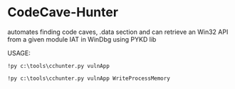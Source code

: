 # CodeCave-Hunter
automates finding code caves, .data section and can retrieve an Win32 API from a given module IAT in WinDbg using PYKD lib


USAGE:
```
!py c:\tools\cchunter.py vulnApp

!py c:\tools\cchunter.py vulnApp WriteProcessMemory

